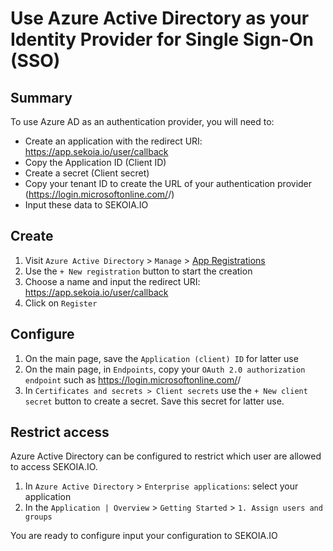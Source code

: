 # Use Azure Active Directory as your Identity Provider for Single Sign-On (SSO)

## Summary

To use Azure AD as an authentication provider, you will need to:

* Create an application with the redirect URI: https://app.sekoia.io/user/callback
* Copy the Application ID (Client ID)
* Create a secret (Client secret)
* Copy your tenant ID to create the URL of your authentication provider (https://login.microsoftonline.com/<YOUR TENANT ID>/)
* Input these data to SEKOIA.IO

## Create

1. Visit `Azure Active Directory` > `Manage` > [App Registrations](https://portal.azure.com/#view/Microsoft_AAD_IAM/ActiveDirectoryMenuBlade/~/RegisteredApps)
2. Use the `+ New registration` button to start the creation
3. Choose a name and input the redirect URI: https://app.sekoia.io/user/callback
4. Click on `Register`

## Configure

1. On the main page, save the `Application (client) ID` for latter use
2. On the main page, in `Endpoints`, copy your `OAuth 2.0 authorization endpoint` such as https://login.microsoftonline.com/<YOUR TENANT ID>/
3. In `Certificates and secrets > Client secrets` use the `+ New client secret` button to create a secret. Save this secret for latter use. 

## Restrict access

Azure Active Directory can be configured to restrict which user are allowed to access SEKOIA.IO.

1. In `Azure Active Directory` > `Enterprise applications`: select your application
2. In the `Application | Overview` > `Getting Started` > `1. Assign users and groups`

You are ready to configure input your configuration to SEKOIA.IO